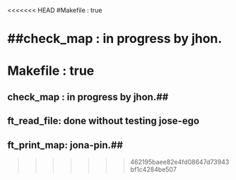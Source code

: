 <<<<<<< HEAD
#Makefile : true

##check_map : in progress by jhon.
=======
# Makefile : true #
## check_map : in progress by jhon.##
## ft_read_file: done without testing jose-ego ##
## ft_print_map: jona-pin.##
>>>>>>> 462195baee82e4fd08647d73943bf1c4284be507
